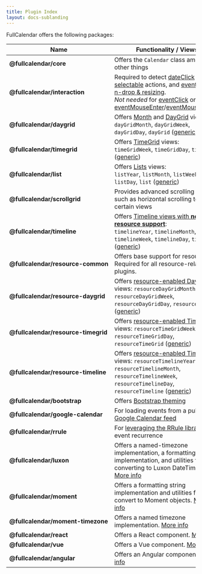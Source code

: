 ```yaml
---
title: Plugin Index
layout: docs-sublanding
---
```


FullCalendar offers the following packages:

<style>
  .plugin-table td:first-child strong { display: block; white-space: nowrap }
</style>

<table class='plugin-table'>
<thead>
  <tr>
    <th>Name</th>
    <th>Functionality / Views</th>
    <th>Yarn</th>
  </tr>
</thead>
<tbody>
  <tr>
    <td>
      <strong>@fullcalendar/core</strong>
    </td>
    <td>
      Offers the <code>Calendar</code> class among other things
    </td>
    <td><a href='https://yarnpkg.com/package/@fullcalendar/core'>Yarn</a></td>
  </tr>
  <tr>
    <td>
      <strong>@fullcalendar/interaction</strong>
    </td>
    <td>
      Required to detect <a href='dateClick'>dateClick</a> actions,
      <a href='selectable'>selectable</a> actions, and
      <a href='editable'>event drag-n-drop &amp; resizing</a>.<br />
      <em>Not needed</em> for
      <a href='eventClick'>eventClick</a> or
      <a href='eventMouseEnter'>eventMouseEnter</a>/<a href='eventMouseLeave'>eventMouseLeave</a>.
    </td>
    <td><a href='https://yarnpkg.com/package/@fullcalendar/interaction'>Yarn</a></td>
  </tr>
  <tr>
    <td>
      <strong>@fullcalendar/daygrid</strong>
    </td>
    <td>
      Offers <a href='month-view'>Month</a> and <a href='daygrid-view'>DayGrid</a> views:<br />
      <code>dayGridMonth</code>,
      <code>dayGridWeek</code>,
      <code>dayGridDay</code>,
      <code>dayGrid</code> (<a href='custom-view-with-settings'>generic</a>)
    </td>
    <td><a href='https://yarnpkg.com/package/@fullcalendar/daygrid'>Yarn</a></td>
  </tr>
  <tr>
    <td>
      <strong>@fullcalendar/timegrid</strong>
    </td>
    <td>
      Offers <a href='timegrid-view'>TimeGrid</a> views:<br />
      <code>timeGridWeek</code>,
      <code>timeGridDay</code>,
      <code>timeGrid</code> (<a href='custom-view-with-settings'>generic</a>)
    </td>
    <td><a href='https://yarnpkg.com/package/@fullcalendar/timegrid'>Yarn</a></td>
  </tr>
  <tr>
    <td>
      <strong>@fullcalendar/list</strong>
    </td>
    <td>
      Offers <a href='list-view'>Lists</a> views:<br />
      <code>listYear</code>,
      <code>listMonth</code>,
      <code>listWeek</code>,
      <code>listDay</code>,
      <code>list</code> (<a href='custom-view-with-settings'>generic</a>)
    </td>
    <td><a href='https://yarnpkg.com/package/@fullcalendar/list'>Yarn</a></td>
  </tr>
  <tr>
    <td>
      <strong>@fullcalendar/scrollgrid</strong>
    </td>
    <td>
      Provides advanced scrolling features such as horizontal scrolling to certain views
    </td>
    <td><a href='https://yarnpkg.com/package/@fullcalendar/scrollgrid'>Yarn</a></td>
  </tr>
  <tr>
    <td>
      <strong>@fullcalendar/timeline</strong>
    </td>
    <td>
      Offers <a href='timeline-view-no-resources'>Timeline views with <strong>no resource support</strong></a>:<br />
      <code>timelineYear</code>,
      <code>timelineMonth</code>,
      <code>timelineWeek</code>,
      <code>timelineDay</code>,
      <code>timeline</code> (<a href='custom-view-with-settings'>generic</a>)
    </td>
    <td><a href='https://yarnpkg.com/package/@fullcalendar/timeline'>Yarn</a></td>
  </tr>
  <tr>
    <td>
      <strong>@fullcalendar/resource-common</strong>
    </td>
    <td>
      Offers base support for resources. Required for all resource-related plugins.
    </td>
    <td><a href='https://yarnpkg.com/package/@fullcalendar/resource-common'>Yarn</a></td>
  </tr>
  <tr>
    <td>
      <strong>@fullcalendar/resource-daygrid</strong>
    </td>
    <td>
      Offers <a href='resource-daygrid-view'>resource-enabled DayGrid</a> views:
      <code>resourceDayGridMonth</code>,
      <code>resourceDayGridWeek</code>,
      <code>resourceDayGridDay</code>,
      <code>resourceDayGrid</code> (<a href='custom-view-with-settings'>generic</a>)
    </td>
    <td><a href='https://yarnpkg.com/package/@fullcalendar/resource-daygrid'>Yarn</a></td>
  </tr>
  <tr>
    <td>
      <strong>@fullcalendar/resource-timegrid</strong>
    </td>
    <td>
      Offers <a href='vertical-resource-view'>resource-enabled TimeGrid</a> views:
      <code>resourceTimeGridWeek</code>,
      <code>resourceTimeGridDay</code>,
      <code>resourceTimeGrid</code> (<a href='custom-view-with-settings'>generic</a>)
    </td>
    <td><a href='https://yarnpkg.com/package/@fullcalendar/resource-timegrid'>Yarn</a></td>
  </tr>
  <tr>
    <td>
      <strong>@fullcalendar/resource-timeline</strong>
    </td>
    <td>
      Offers <a href='timeline-view'>resource-enabled Timeline</a> views:
      <code>resourceTimelineYear</code>,
      <code>resourceTimelineMonth</code>,
      <code>resourceTimelineWeek</code>,
      <code>resourceTimelineDay</code>,
      <code>resourceTimeline</code> (<a href='custom-view-with-settings'>generic</a>)
    </td>
    <td><a href='https://yarnpkg.com/package/@fullcalendar/resource-timeline'>Yarn</a></td>
  </tr>
  <tr>
    <td>
      <strong>@fullcalendar/bootstrap</strong>
    </td>
    <td>
      Offers <a href='bootstrap-theme'>Bootstrap theming</a>
    </td>
    <td><a href='https://yarnpkg.com/package/@fullcalendar/bootstrap'>Yarn</a></td>
  </tr>
  <tr>
    <td>
      <strong>@fullcalendar/google-calendar</strong>
    </td>
    <td>
      For loading events from a public <a href='google-calendar'>Google Calendar feed</a>
    </td>
    <td><a href='https://yarnpkg.com/package/@fullcalendar/google-calendar'>Yarn</a></td>
  </tr>
  <tr>
    <td>
      <strong>@fullcalendar/rrule</strong>
    </td>
    <td>
      For <a href='rrule-plugin'>leveraging the RRule library</a> for event recurrence
    </td>
    <td><a href='https://yarnpkg.com/package/@fullcalendar/rrule'>Yarn</a></td>
  </tr>
  <tr>
    <td>
      <strong>@fullcalendar/luxon</strong>
    </td>
    <td>
      Offers a named-timezone implementation, a formatting string implementation, and utilities for converting to Luxon DateTimes. <a href='luxon-plugin'>More info</a>
    </td>
    <td><a href='https://yarnpkg.com/package/@fullcalendar/luxon'>Yarn</a></td>
  </tr>
  <tr>
    <td>
      <strong>@fullcalendar/moment</strong>
    </td>
    <td>
      Offers a formatting string implementation and utilities fo convert to Moment objects. <a href='moment-plugins'>More info</a>
    </td>
    <td><a href='https://yarnpkg.com/package/@fullcalendar/moment'>Yarn</a></td>
  </tr>
  <tr>
    <td>
      <strong>@fullcalendar/moment-timezone</strong>
    </td>
    <td>
      Offers a named timezone implementation. <a href='moment-plugins#moment-timezone'>More info</a>
    </td>
    <td><a href='https://yarnpkg.com/package/@fullcalendar/moment-timezone'>Yarn</a></td>
  </tr>
  <tr>
    <td>
      <strong>@fullcalendar/react</strong>
    </td>
    <td>
      Offers a React component. <a href='react'>More info</a>
    </td>
    <td><a href='https://yarnpkg.com/package/@fullcalendar/react'>Yarn</a></td>
  </tr>
  <tr>
    <td>
      <strong>@fullcalendar/vue</strong>
    </td>
    <td>
      Offers a Vue component. <a href='vue'>More info</a>
    </td>
    <td><a href='https://yarnpkg.com/package/@fullcalendar/vue'>Yarn</a></td>
  </tr>
  <tr>
    <td>
      <strong>@fullcalendar/angular</strong>
    </td>
    <td>
      Offers an Angular component. <a href='angular'>More info</a>
    </td>
    <td><a href='https://yarnpkg.com/package/@fullcalendar/angular'>Yarn</a></td>
  </tr>
</tbody>
</table>
